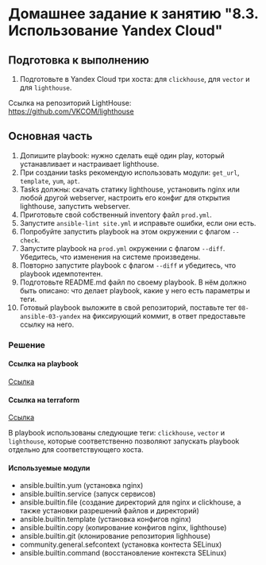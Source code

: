 # Домашнее задание к занятию "8.3. Использование Yandex Cloud"

## Подготовка к выполнению

1. Подготовьте в Yandex Cloud три хоста: для `clickhouse`, для `vector` и для `lighthouse`.

Ссылка на репозиторий LightHouse: https://github.com/VKCOM/lighthouse

## Основная часть

1. Допишите playbook: нужно сделать ещё один play, который устанавливает и настраивает lighthouse.
2. При создании tasks рекомендую использовать модули: `get_url`, `template`, `yum`, `apt`.
3. Tasks должны: скачать статику lighthouse, установить nginx или любой другой webserver, настроить его конфиг для открытия lighthouse, запустить webserver.
4. Приготовьте свой собственный inventory файл `prod.yml`.
5. Запустите `ansible-lint site.yml` и исправьте ошибки, если они есть.
6. Попробуйте запустить playbook на этом окружении с флагом `--check`.
7. Запустите playbook на `prod.yml` окружении с флагом `--diff`. Убедитесь, что изменения на системе произведены.
8. Повторно запустите playbook с флагом `--diff` и убедитесь, что playbook идемпотентен.
9. Подготовьте README.md файл по своему playbook. В нём должно быть описано: что делает playbook, какие у него есть параметры и теги.
10. Готовый playbook выложите в свой репозиторий, поставьте тег `08-ansible-03-yandex` на фиксирующий коммит, в ответ предоставьте ссылку на него.

### Решение

#### Ссылка на playbook
[Ссылка](./playbook/)


#### Ссылка на terraform
[Ссылка](./terraform/)

В playbook использованы следующие теги: `clickhouse`, `vector` и `lighthouse`, которые соответственно позволяют запускать playbook отдельно для соответствующего хоста.

#### Используемые модули

* ansible.builtin.yum (установка nginx)
* ansible.builtin.service (запуск сервисов)
* ansible.builtin.file (создание директорий для nginx и clickhouse, а также установки разрешений файлов и директорий)
* ansible.builtin.template (установка конфигов nginx)
* ansible.builtin.copy (копирование конфигов nginx, lighthouse)
* ansible.builtin.git (клонирование репозитория lighhouse)
* community.general.sefcontext (установка контеста SELinux)
* ansible.builtin.command (восстановление контекста SELinux)